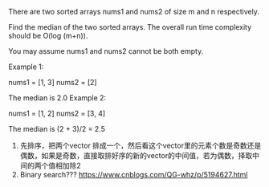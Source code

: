 There are two sorted arrays nums1 and nums2 of size m and n respectively.

Find the median of the two sorted arrays. The overall run time complexity should be O(log (m+n)).

You may assume nums1 and nums2 cannot be both empty.

Example 1:

nums1 = [1, 3]
nums2 = [2]

The median is 2.0
Example 2:

nums1 = [1, 2]
nums2 = [3, 4]

The median is (2 + 3)/2 = 2.5 
1. 先排序，把两个vector 排成一个，然后看这个vector里的元素个数是奇数还是偶数，如果是奇数，直接取排好序的新的vector的中间值，若为偶数，择取中间的两个值相加除2 
1. Binary search??? 
https://www.cnblogs.com/QG-whz/p/5194627.html 
